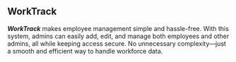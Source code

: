## **WorkTrack**  

***WorkTrack*** makes employee management simple and hassle-free. With this system, admins can easily add, edit, and manage both employees and other admins, all while keeping access secure. No unnecessary complexity—just a smooth and efficient way to handle workforce data.
